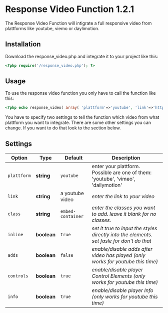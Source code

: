 # Response Video Function 1.2.1
The Response Video Function will intigrate a full responsive video from plattforms like youtube, viemo or daylimotion.

## Installation
Download the response_video.php and integrate it to your project like this:

```php
<?php require('/response_video.php'); ?>
```

## Usage
To use the response video function you only have to call the function like this:

```php
<?php echo response_video( array( 'plattform'=>'youtube', 'link'=>'http://youtube.com/watch?v=QILiHiTD3uc' ) ); ?>
```

You have to specify two settings to tell the function which video from what plattform you want to integrate. There are some other settings you can change. If you want to do that look to the section below.

## Settings
| Option        | Type          | Default | Description  |
| ------------- | ------------- | ------- | ------------ |
| `plattform` | **string** | `youtube` |enter your plattform. Possible are one of them: 'youtube', 'vimeo', 'dailymotion' |
| `link` | **string** | a youtube video | _enter the link to your video_ |
| `class` | **string** | `embed-container` | _enter the classes you want to add. leave it blank for no classes._ |
| `inline` | **boolean** | `true` | _set it true to input the styles directly into the elements. set fasle for don't do that_ |
| `adds` | **boolean** | `false` | _enable/disable adds after video has played (only works for youtube this time)_ |
| `controls` | **boolean** | `true` | _enable/disable player Control Elements (only works for youtube this time)_ |
| `info` | **boolean** | `true` | _enable/disable player Info (only works for youtube this time)_ |
